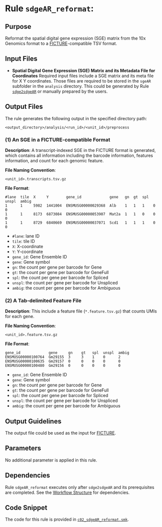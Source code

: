 # Rule `sdgeAR_reformat`:

## Purpose
Reformat the spatial digital gene expression (SGE) matrix from the 10x Genomics format to a [FICTURE](https://seqscope.github.io/ficture/)-compatible TSV format.

## Input Files
* **Spatial Digital Gene Expression (SGE) Matrix and its Metadata File for Coordinates**
Required input files include a SGE matrix and its meta file for X Y coordinates. Those files are required to be stored in the `sgeAR` subfolder in the `analysis` directory. This could be generated by Rule [`sdge2sdgeAR`](./sdge2sdgeAR.md) or manually prepared by the users.

## Output Files
The rule generates the following output in the specified directory path:
```
<output_directory>/analysis/<run_id>/<unit_id>/preprocess
```

### (1) An SGE in a FICTURE-compatible Format

**Description**: A transcript-indexed SGE in the FICTURE format is generated, which contains all information including the barcode information, features information, and count for each genomic feature.

**File Naming Convention**: 
```
<unit_id>.transcripts.tsv.gz
```

**File Format**:
```
#lane  tile  X     Y        gene_id             gene   gn  gt  spl  unspl  ambig
1      1     5982  1441004  ENSMUSG00000029368  Alb    1   1   1    0      0
1      1     8173  6873084  ENSMUSG00000053907  Mat2a  1   1   0    0      0
1      1     8729  6840669  ENSMUSG00000037071  Scd1   1   1   1    0      0
```

 * `#lane`: lane ID
 * `tile`: tile ID
 * `X`: X-coordinate
 * `Y`: Y-coordinate
 * `gene_id`: Gene Ensemble ID
 * `gene`: Gene symbol
 * `gn`: the count per gene per barcode for Gene
 * `gt`: the count per gene per barcode for GeneFull
 * `spl`: the count per gene per barcode for Spliced
 * `unspl`: the count per gene per barcode for Unspliced
 * `ambig`: the count per gene per barcode for Ambiguous

### (2) A Tab-delimited Feature File
**Description**: This include a feature file (`*.feature.tsv.gz`) that counts UMIs for each gene.

**File Naming Convention**:
```
<unit_id>.feature.tsv.gz 
```

**File Format**:

```
gene_id             gene     gn    gt   spl  unspl  ambig
ENSMUSG00000100764  Gm29155  3     3    1    0      2
ENSMUSG00000100635  Gm29157  0     0    0    0      0
ENSMUSG00000100480  Gm29156  0     0    0    0      0
```

 * `gene_id`: Gene Ensemble ID
 * `gene`: Gene symbol
 * `gn`: the count per gene per barcode for Gene
 * `gt`: the count per gene per barcode for GeneFull
 * `spl`: the count per gene per barcode for Spliced
 * `unspl`: the count per gene per barcode for Unspliced
 * `ambig`: the count per gene per barcode for Ambiguous

## Output Guidelines
The output file could be used as the input for [FICTURE](https://seqscope.github.io/ficture/).

## Parameters
No additional parameter is applied in this rule.

## Dependencies

Rule `sdgeAR_reformat` executes only after `sdge2sdgeAR` and its prerequisites are completed. See the [Workflow Structure](../../home/workflow_structure.md) for dependencies.

## Code Snippet
The code for this rule is provided in [`c02_sdgeAR_reformat.smk`](https://github.com/seqscope/NovaScope/blob/main/rules/c02_sdgeAR_reformat.smk).
